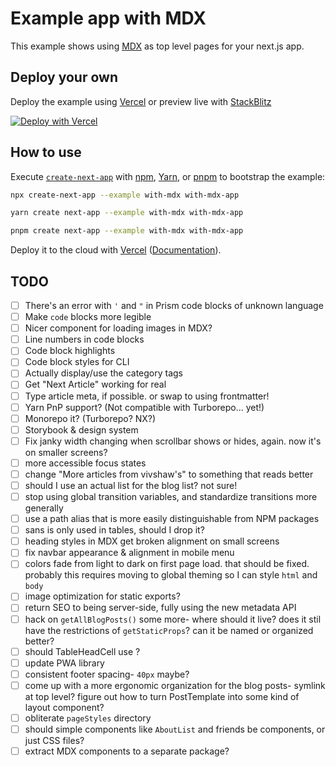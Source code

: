 # Example app with MDX

This example shows using [MDX](https://github.com/mdx-js/mdx) as top level pages for your next.js app.

## Deploy your own

Deploy the example using [Vercel](https://vercel.com?utm_source=github&utm_medium=readme&utm_campaign=next-example) or preview live with [StackBlitz](https://stackblitz.com/github/vercel/next.js/tree/canary/examples/with-mdx)

[![Deploy with Vercel](https://vercel.com/button)](https://vercel.com/new/git/external?repository-url=https://github.com/vercel/next.js/tree/canary/examples/with-mdx&project-name=with-mdx&repository-name=with-mdx)

## How to use

Execute [`create-next-app`](https://github.com/vercel/next.js/tree/canary/packages/create-next-app) with [npm](https://docs.npmjs.com/cli/init), [Yarn](https://yarnpkg.com/lang/en/docs/cli/create/), or [pnpm](https://pnpm.io) to bootstrap the example:

```bash
npx create-next-app --example with-mdx with-mdx-app
```

```bash
yarn create next-app --example with-mdx with-mdx-app
```

```bash
pnpm create next-app --example with-mdx with-mdx-app
```

Deploy it to the cloud with [Vercel](https://vercel.com/new?utm_source=github&utm_medium=readme&utm_campaign=next-example) ([Documentation](https://nextjs.org/docs/deployment)).

## TODO

- [ ] There's an error with `'` and `"` in Prism code blocks of unknown language
- [ ] Make `code` blocks more legible
- [ ] Nicer component for loading images in MDX?
- [ ] Line numbers in code blocks
- [ ] Code block highlights
- [ ] Code block styles for CLI
- [ ] Actually display/use the category tags
- [ ] Get "Next Article" working for real
- [ ] Type article meta, if possible. or swap to using frontmatter!
- [ ] Yarn PnP support? (Not compatible with Turborepo... yet!)
- [ ] Monorepo it? (Turborepo? NX?)
- [ ] Storybook & design system
- [ ] Fix janky width changing when scrollbar shows or hides, again. now it's on smaller screens?
- [ ] more accessible focus states
- [ ] change "More articles from vivshaw's" to something that reads better
- [ ] should I use an actual list for the blog list? not sure!
- [ ] stop using global transition variables, and standardize transitions more generally
- [ ] use a path alias that is more easily distinguishable from NPM packages
- [ ] sans is only used in tables, should I drop it?
- [ ] heading styles in MDX get broken alignment on small screens
- [ ] fix navbar appearance & alignment in mobile menu
- [ ] colors fade from light to dark on first page load. that should be fixed. probably this requires moving to global theming so I can style `html` and `body`
- [ ] image optimization for static exports?
- [ ] return SEO to being server-side, fully using the new metadata API
- [ ] hack on `getAllBlogPosts()` some more- where should it live? does it stil have the restrictions of `getStaticProps`? can it be named or organized better?
- [ ] should TableHeadCell use <th>?
- [ ] update PWA library
- [ ] consistent footer spacing- `40px` maybe?
- [ ] come up with a more ergonomic organization for the blog posts- symlink at top level? figure out how to turn PostTemplate into some kind of layout component?
- [ ] obliterate `pageStyles` directory
- [ ] should simple components like `AboutList` and friends be components, or just CSS files?
- [ ] extract MDX components to a separate package?
